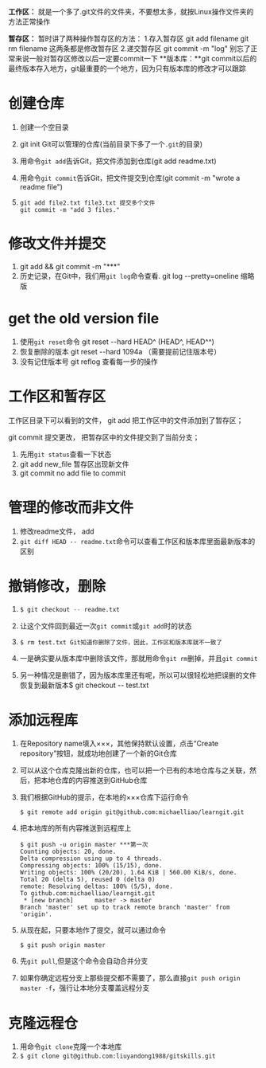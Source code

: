 **工作区：** 就是一个多了.git文件的文件夹，不要想太多，就按Linux操作文件夹的方法正常操作 

**暂存区：** 暂时讲了两种操作暂存区的方法： 1.存入暂存区 git add filename git rm filename 这两条都是修改暂存区 2.递交暂存区 git commit -m "log" 别忘了正常来说一般对暂存区修改以后一定要commit一下
**版本库：**git commit以后的最终版本存入地方，git最重要的一个地方，因为只有版本库的修改才可以跟踪







# 创建仓库

1. 创建一个空目录

2. git init Git可以管理的仓库(当前目录下多了一个`.git`的目录)

3. 用命令`git add`告诉Git，把文件添加到仓库(git add readme.txt)

4. 用命令`git commit`告诉Git，把文件提交到仓库(git commit -m "wrote a readme file")

5. ```
   git add file2.txt file3.txt 提交多个文件
   git commit -m "add 3 files."
   ```



# 修改文件并提交

1. git add     &&  git  commit -m "***"
2. 历史记录，在Git中，我们用`git log`命令查看. git log --pretty=oneline 缩略版



# get the old version file

1. 使用`git reset`命令 git reset --hard HEAD^  (HEAD^, HEAD^^)
2. 恢复删除的版本 git reset --hard 1094a （需要提前记住版本号）
3. 没有记住版本号 git reflog 查看每一步的操作



# 工作区和暂存区

工作区目录下可以看到的文件， git add 把工作区中的文件添加到了暂存区；

git commit 提交更改， 把暂存区中的文件提交到了当前分支；

1. 先用`git status`查看一下状态
2. git add new_file 暂存区出现新文件
3. git commit no add file to commit



# 管理的修改而非文件

1. 修改readme文件， add
2. `git diff HEAD -- readme.txt`命令可以查看工作区和版本库里面最新版本的区别

# 撤销修改，删除

1. ```python
   $ git checkout -- readme.txt
   ```

2. 让这个文件回到最近一次`git commit`或`git add`时的状态

3. ```
   $ rm test.txt Git知道你删除了文件，因此，工作区和版本库就不一致了
   ```

4. 一是确实要从版本库中删除该文件，那就用命令`git rm`删掉，并且`git commit`
5. 另一种情况是删错了，因为版本库里还有呢，所以可以很轻松地把误删的文件恢复到最新版本$ git checkout -- test.txt

# 添加远程库

1.  在Repository name填入×××，其他保持默认设置，点击“Create repository”按钮，就成功地创建了一个新的Git仓库

2. 可以从这个仓库克隆出新的仓库，也可以把一个已有的本地仓库与之关联，然后，把本地仓库的内容推送到GitHub仓库

3. 我们根据GitHub的提示，在本地的×××仓库下运行命令
   
   ```
   $ git remote add origin git@github.com:michaelliao/learngit.git
   ```

4. 把本地库的所有内容推送到远程库上

   ```
   $ git push -u origin master ***第一次
   Counting objects: 20, done.
   Delta compression using up to 4 threads.
   Compressing objects: 100% (15/15), done.
   Writing objects: 100% (20/20), 1.64 KiB | 560.00 KiB/s, done.
   Total 20 (delta 5), reused 0 (delta 0)
   remote: Resolving deltas: 100% (5/5), done.
   To github.com:michaelliao/learngit.git
    * [new branch]      master -> master
   Branch 'master' set up to track remote branch 'master' from 'origin'.
   ```

5. 从现在起，只要本地作了提交，就可以通过命令

   ```
   $ git push origin master
   ```

6. 先`git pull`,但是这个命令会自动合并分支
7. 如果你确定远程分支上那些提交都不需要了，那么直接`git push origin master -f`，强行让本地分支覆盖远程分支

# 克隆远程仓

1. 用命令`git clone`克隆一个本地库
2. ```$ git clone git@github.com:liuyandong1988/gitskills.git```